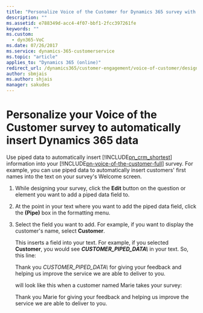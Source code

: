 ```yaml
---
title: "Personalize Voice of the Customer for Dynamics 365 survey with piped data | MicrosoftDocs"
description: ""
ms.assetid: e788349d-acc4-4f07-bbf1-2fcc397261fe
keywords: ""
ms.custom:
  - dyn365-VoC
ms.date: 07/26/2017
ms.service: dynamics-365-customerservice
ms.topic: "article"
applies_to: "Dynamics 365 (online)"
redirect_url: /dynamics365/customer-engagement/voice-of-customer/design-basic-survey
author: sbmjais
ms.author: shjais
manager: sakudes
---
```

# Personalize your Voice of the Customer survey to automatically insert Dynamics 365 data
Use piped data to automatically insert [!INCLUDE[pn_crm_shortest](../includes/pn-crm-shortest.md)] information into your [!INCLUDE[pn-voice-of-the-customer-full](../includes/pn-voice-of-the-customer-full.md)] survey. For example, you can use piped data to automatically insert customers' first names into the text on your survey's Welcome screen.  
  
1. While designing your survey, click the **Edit** button on the question or element you want to add a piped data field to.  
  
2. At the point in your text where you want to add the piped data field, click the **(Pipe)** box in the formatting menu.  
  
3. Select the field you want to add. For example, if you want to display the customer's name, select **Customer**.  
  
   This inserts a field into your text. For example, if you selected **Customer**, you would see ***CUSTOMER_PIPED_DATA\\*** in your text. So, this line:  
  
   Thank you *CUSTOMER_PIPED_DATA\\* for giving your feedback and helping us improve the service we are able to deliver to you.  
  
   will look like this when a customer named Marie takes your survey:  
  
   Thank you Marie for giving your feedback and helping us improve the service we are able to deliver to you.  
  
